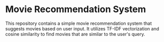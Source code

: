 # Movie Recommendation System

This repository contains a simple movie recommendation system that suggests movies based on user input. It utilizes TF-IDF vectorization and cosine similarity to find movies that are similar to the user's query.
